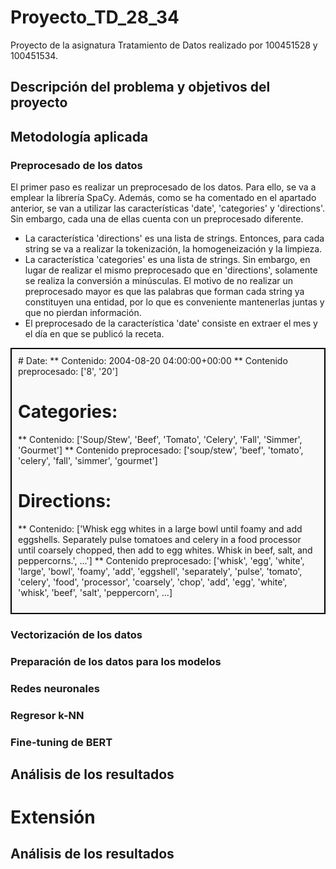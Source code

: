 # Proyecto_TD_28_34
Proyecto de la asignatura Tratamiento de Datos realizado por 100451528 y 100451534.

## Descripción del problema y objetivos del proyecto

## Metodología aplicada
### Preprocesado de los datos
El primer paso es realizar un preprocesado de los datos. Para ello, se va a emplear la librería SpaCy. Además, como se ha comentado en el apartado anterior, se van a utilizar las características 'date', 'categories' y 'directions'. Sin embargo, cada una de ellas cuenta con un preprocesado diferente.

- La característica 'directions' es una lista de strings. Entonces, para cada string se va a realizar la tokenización, la homogeneización y la limpieza.
- La característica 'categories' es una lista de strings. Sin embargo, en lugar de realizar el mismo preprocesado que en 'directions', solamente se realiza la conversión a minúsculas. El motivo de no realizar un preprocesado mayor es que las palabras que forman cada string ya constituyen una entidad, por lo que es conveniente mantenerlas juntas y que no pierdan información.
- El preprocesado de la característica 'date' consiste en extraer el mes y el día en que se publicó la receta.

<div style="border: 2px solid #000; padding: 10px; background-color: #f9f9f9;">
  # Date: 
  ** Contenido: 2004-08-20 04:00:00+00:00
  ** Contenido preprocesado: ['8', '20']
  
  # Categories: 
  ** Contenido: ['Soup/Stew', 'Beef', 'Tomato', 'Celery', 'Fall', 'Simmer', 'Gourmet']
  ** Contenido preprocesado: ['soup/stew', 'beef', 'tomato', 'celery', 'fall', 'simmer', 'gourmet']
  
  # Directions: 
  ** Contenido: ['Whisk egg whites in a large bowl until foamy and add eggshells. Separately pulse tomatoes and celery in a food processor until coarsely chopped, then add to egg whites. Whisk in beef, salt, and peppercorns.', ...']
  ** Contenido preprocesado: ['whisk', 'egg', 'white', 'large', 'bowl', 'foamy', 'add', 'eggshell', 'separately', 'pulse', 'tomato', 'celery', 'food', 'processor', 'coarsely', 'chop', 'add', 'egg', 'white', 'whisk', 'beef', 'salt', 'peppercorn', ...]
</div>


### Vectorización de los datos

### Preparación de los datos para los modelos

### Redes neuronales

### Regresor k-NN

### Fine-tuning de BERT

## Análisis de los resultados

# Extensión

## Análisis de los resultados
